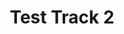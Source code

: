 ---
title: "Test Track 2"
artist: "Artist 2"
label: "Label 2"
labelLink: "https://example.com/label2"
youtube: "https://youtube.com/watch?v=example2"
bandcamp: "https://bandcamp.com/track2"
spotify: "https://open.spotify.com/track/example2"
pubDate: 2023-01-02
heroImage: "/images/test-track-2.jpg"
--- 